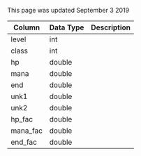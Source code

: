 This page was updated September 3 2019

| Column   | Data Type | Description |
| -------- | --------- | ----------- |
| level    | int       |             |
| class    | int       |             |
| hp       | double    |             |
| mana     | double    |             |
| end      | double    |             |
| unk1     | double    |             |
| unk2     | double    |             |
| hp_fac   | double    |             |
| mana_fac | double    |             |
| end_fac  | double    |             |